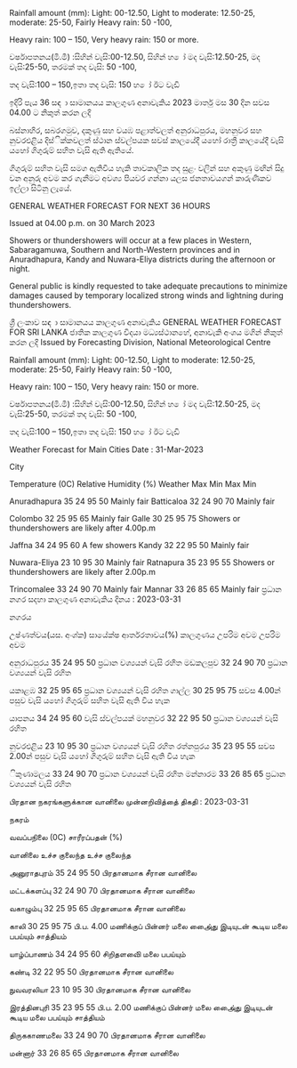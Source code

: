 Rainfall amount (mm): Light: 00-12.50, Light to moderate: 12.50-25, moderate: 25-50, Fairly Heavy rain: 50 -100,

Heavy rain: 100 – 150, Very heavy rain: 150 or more.

වර්ෂාපතනය(මි.මී) :සිහින් වැසි:00-12.50, සිහින් හ ෝ මද වැසි:12.50-25, මද වැසි:25-50, තරමක් තද වැසි: 50 -100,

තද වැසි:100 – 150,ඉතා තද වැසි: 150 හ ෝ ඊට වැඩි

ඉදිරි පැය 36 සඳ ා සාමානයය කාලගුණ අනාවැකිය 2023 මාර්තු මස 30 දින සවස 04.00 ට නිකුත් කරන ලදි

බස්නාහිර, සබරගමුව, දකුණු සහ වයඹ පළාත්වලත් අනුරාධපුරය, මහනුවර සහ නුවරඑළිය දිස්ික්කවලත් ස්ථාන ස්වල්පයක සවස් කාලයේදී යහෝ රාත්‍රී කාලයේදී වැසි යහෝ ගිගුරුම් සහිත වැසි ඇති ඇතියේ.

ගිගුරුම් සහිත වැසි සමග ඇතිවිය හැකි තාවකාලික තද සුළං වලින් සහ අකුණු මඟින් සිදු වන අනුරු අවම කර ගැනීමට අවශ්‍ය පියවර ගන්නා යලස ජනතාවයගන් කාරුණිකව ඉල්ලා සිටිනු ලැයේ.

GENERAL WEATHER FORECAST FOR NEXT 36 HOURS

Issued at 04.00 p.m. on 30 March 2023

Showers or thundershowers will occur at a few places in Western, Sabaragamuwa, Southern and North-Western provinces and in Anuradhapura, Kandy and Nuwara-Eliya districts during the afternoon or night.

General public is kindly requested to take adequate precautions to minimize damages caused by temporary localized strong winds and lightning during thundershowers.

ශ්‍රී ලංකාව සඳ ා සාමානයය කාලගුණ අනාවැකිය GENERAL WEATHER FORECAST FOR SRI LANKA ජාතික කාලගුණ විදයා මධ්‍යස්ථානහේ, අනාවැකි අංශය මගින් නිකුත් කරන ලදි Issued by Forecasting Division, National Meteorological Centre

Rainfall amount (mm): Light: 00-12.50, Light to moderate: 12.50-25, moderate: 25-50, Fairly Heavy rain: 50 -100,

Heavy rain: 100 – 150, Very heavy rain: 150 or more.

වර්ෂාපතනය(මි.මී) :සිහින් වැසි:00-12.50, සිහින් හ ෝ මද වැසි:12.50-25, මද වැසි:25-50, තරමක් තද වැසි: 50 -100,

තද වැසි:100 – 150,ඉතා තද වැසි: 150 හ ෝ ඊට වැඩි

Weather Forecast for Main Cities Date : 31-Mar-2023

City

Temperature (0C) Relative Humidity (%) Weather Max Min Max Min

Anuradhapura 35 24 95 50 Mainly fair Batticaloa 32 24 90 70 Mainly fair

Colombo 32 25 95 65 Mainly fair Galle 30 25 95 75 Showers or thundershowers are likely after 4.00p.m

Jaffna 34 24 95 60 A few showers Kandy 32 22 95 50 Mainly fair

Nuwara-Eliya 23 10 95 30 Mainly fair Ratnapura 35 23 95 55 Showers or thundershowers are likely after 2.00p.m

Trincomalee 33 24 90 70 Mainly fair Mannar 33 26 85 65 Mainly fair ප්‍රධාන නගර සදහා කාලගුණ අනාවැකිය දිනය : 2023-03-31

නගරය

උෂ්ණත්වය(යස. අංශ්‍ක) සායේක්ෂ ආර්තරතාවය(%) කාලගුණය උපරිම අවම උපරිම අවම

අනුරාධපුරය 35 24 95 50 ප්‍රධාන වශ්‍යයන් වැසි රහිත මඩකලපුව 32 24 90 70 ප්‍රධාන වශ්‍යයන් වැසි රහිත

යකාළඹ 32 25 95 65 ප්‍රධාන වශ්‍යයන් වැසි රහිත ගාල්ල 30 25 95 75 සවස 4.00න් පසුව වැසි යහෝ ගිගුරුම් සහිත වැසි ඇති විය හැක

යාපනය 34 24 95 60 වැසි ස්වල්පයක් මහනුවර 32 22 95 50 ප්‍රධාන වශ්‍යයන් වැසි රහිත

නුවරඑළිය 23 10 95 30 ප්‍රධාන වශ්‍යයන් වැසි රහිත රත්නපුරය 35 23 95 55 සවස 2.00න් පසුව වැසි යහෝ ගිගුරුම් සහිත වැසි ඇති විය හැක

ිකුණාමලය 33 24 90 70 ප්‍රධාන වශ්‍යයන් වැසි රහිත මන්නාරම 33 26 85 65 ප්‍රධාන වශ්‍යයන් වැසි රහිත

பிரதான நகரங்களுக்கான வானிலை முன்னறிவித்தை் திகதி : 2023-03-31

நகரம்

வவப்பநிலை (0C) சாரீரப்பதன் (%)

வானிலை உச்ச குலைந்த உச்ச குலைந்த

அனுராதபுரம் 35 24 95 50 பிரதானமாக சீரான வானிலை

மட்டக்களப்பு 32 24 90 70 பிரதானமாக சீரான வானிலை

வகாழும்பு 32 25 95 65 பிரதானமாக சீரான வானிலை

காலி 30 25 95 75 பி.ப. 4.00 மணிக்குப் பின்னர் மலை அை்ைது இடியுடன் கூடிய மலை பபய்யும் சாத்தியம்

யாழ்ப்பாணம் 34 24 95 60 சிறிதளவிை் மலை பபய்யும்

கண்டி 32 22 95 50 பிரதானமாக சீரான வானிலை

நுவவரலியா 23 10 95 30 பிரதானமாக சீரான வானிலை

இரத்தினபுரி 35 23 95 55 பி.ப. 2.00 மணிக்குப் பின்னர் மலை அை்ைது இடியுடன் கூடிய மலை பபய்யும் சாத்தியம்

திருககாணமலை 33 24 90 70 பிரதானமாக சீரான வானிலை

மன்னார் 33 26 85 65 பிரதானமாக சீரான வானிலை